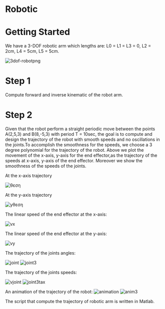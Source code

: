 # Robotic
# Getting Started
We have a 3-DOF robotic arm which lengths are: L0 = L1 = L3 = 0, L2 = 2cm, L4 = 5cm, L5 = 5cm.

![3dof-robotpng](https://user-images.githubusercontent.com/50524921/69413478-8da58580-0d19-11ea-81d8-65de60b10b9a.png)

# Step 1
Compute forward and inverse kinematic of the robot arm.

# Step 2 
Given that the robot perform a straight periodic move between the points A(2,5,3) and B(8,-5,3) with period T = 10sec, the goal is to compute and design the trajectory of the robot with smooth speeds and no oscillations in the joints.To accomplish the smoothness for the speeds, we choose a 3 degree polynomial for the trajectory of the robot. Above we plot the movement of the x-axis, y-axis for the end effector,as the trajectory of the speeds at x-axis, y-axis of the end effector. Moreover we show the smoothness of the speeds of the joints.

At the x-axis trajectory

![θεση](https://user-images.githubusercontent.com/50524921/69414755-04438280-0d1c-11ea-9958-c98c51ded27a.PNG)

At the y-axis trajectory

![yθεση](https://user-images.githubusercontent.com/50524921/69414850-32c15d80-0d1c-11ea-9177-5efd48057df4.PNG)

The linear speed of the end effector at the x-axis:

![vx](https://user-images.githubusercontent.com/50524921/69415035-8df35000-0d1c-11ea-98f2-e51597745658.PNG)

The linear speed of the end effector at the y-axis:

![vy](https://user-images.githubusercontent.com/50524921/69415173-d0b52800-0d1c-11ea-9828-e5878a290598.PNG)

The trajectory of the joints angles:

![joint](https://user-images.githubusercontent.com/50524921/69415280-00fcc680-0d1d-11ea-9283-8f607caccb1a.PNG)
![joint3](https://user-images.githubusercontent.com/50524921/69415482-5e911300-0d1d-11ea-9949-90efcb0ed2f2.PNG)

The trajectory of the joints speeds:

![vjoint](https://user-images.githubusercontent.com/50524921/69415593-939d6580-0d1d-11ea-9f47-52a872e6f581.PNG)
![joint3tax](https://user-images.githubusercontent.com/50524921/69415710-c8a9b800-0d1d-11ea-8f76-ea674a2becbb.PNG)

An animation of the trajectory of the robot:
![animation](https://user-images.githubusercontent.com/50524921/69416677-cf392f00-0d1f-11ea-988c-622f3fcdc33a.png)
![anim3](https://user-images.githubusercontent.com/50524921/69416728-e7a94980-0d1f-11ea-85da-680b57d65a36.png)


The script that compute the trajectory of robotic arm is written in Matlab.
